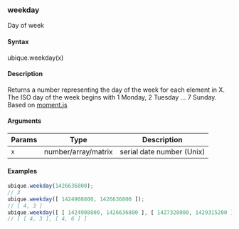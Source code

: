 ### weekday

Day of week


#### Syntax

ubique.weekday(x)


#### Description

Returns a number representing the day of the week for each element in X.  
The ISO day of the week begins with 1 Monday, 2 Tuesday ... 7 Sunday.  
Based on [moment.js](http://momentjs.com)  



#### Arguments

|Params|Type|Description
|---------|----|-----------
|`x` | number/array/matrix | serial date number (Unix)


#### Examples

```js
ubique.weekday(1426636800);
// 3
ubique.weekday([ 1424908800, 1426636800 ]);
// [ 4, 3 ]
ubique.weekday([ [ 1424908800, 1426636800 ], [ 1427328000, 1429315200 ] ]);
// [ [ 4, 3 ], [ 4, 6 ] ]
```

